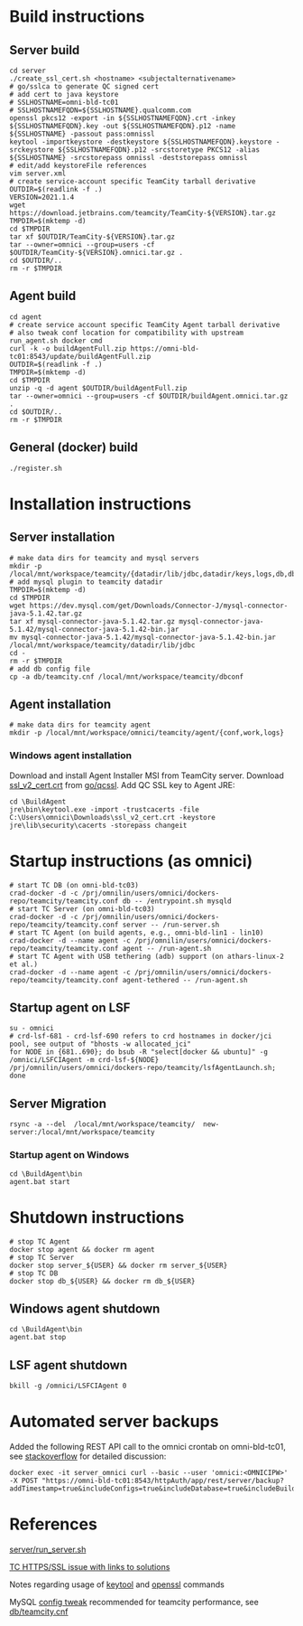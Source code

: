 # Build instructions
## Server build
    cd server
    ./create_ssl_cert.sh <hostname> <subjectalternativename>
    # go/sslca to generate QC signed cert
    # add cert to java keystore
    # SSLHOSTNAME=omni-bld-tc01
    # SSLHOSTNAMEFQDN=${SSLHOSTNAME}.qualcomm.com
    openssl pkcs12 -export -in ${SSLHOSTNAMEFQDN}.crt -inkey ${SSLHOSTNAMEFQDN}.key -out ${SSLHOSTNAMEFQDN}.p12 -name ${SSLHOSTNAME} -passout pass:omnissl
    keytool -importkeystore -destkeystore ${SSLHOSTNAMEFQDN}.keystore -srckeystore ${SSLHOSTNAMEFQDN}.p12 -srcstoretype PKCS12 -alias ${SSLHOSTNAME} -srcstorepass omnissl -deststorepass omnissl
    # edit/add keystoreFile references
    vim server.xml
    # create service-account specific TeamCity tarball derivative
    OUTDIR=$(readlink -f .)
    VERSION=2021.1.4
    wget https://download.jetbrains.com/teamcity/TeamCity-${VERSION}.tar.gz
    TMPDIR=$(mktemp -d)
    cd $TMPDIR
    tar xf $OUTDIR/TeamCity-${VERSION}.tar.gz
    tar --owner=omnici --group=users -cf $OUTDIR/TeamCity-${VERSION}.omnici.tar.gz .
    cd $OUTDIR/..
    rm -r $TMPDIR

## Agent build
    cd agent
    # create service account specific TeamCity Agent tarball derivative
    # also tweak conf location for compatibility with upstream run_agent.sh docker cmd
    curl -k -o buildAgentFull.zip https://omni-bld-tc01:8543/update/buildAgentFull.zip
    OUTDIR=$(readlink -f .)
    TMPDIR=$(mktemp -d)
    cd $TMPDIR
    unzip -q -d agent $OUTDIR/buildAgentFull.zip
    tar --owner=omnici --group=users -cf $OUTDIR/buildAgent.omnici.tar.gz .
    cd $OUTDIR/..
    rm -r $TMPDIR

## General (docker) build
    ./register.sh

# Installation instructions
## Server installation

    # make data dirs for teamcity and mysql servers
    mkdir -p /local/mnt/workspace/teamcity/{datadir/lib/jdbc,datadir/keys,logs,db,dbconf}
    # add mysql plugin to teamcity datadir
    TMPDIR=$(mktemp -d)
    cd $TMPDIR
    wget https://dev.mysql.com/get/Downloads/Connector-J/mysql-connector-java-5.1.42.tar.gz
    tar xf mysql-connector-java-5.1.42.tar.gz mysql-connector-java-5.1.42/mysql-connector-java-5.1.42-bin.jar
    mv mysql-connector-java-5.1.42/mysql-connector-java-5.1.42-bin.jar /local/mnt/workspace/teamcity/datadir/lib/jdbc
    cd -
    rm -r $TMPDIR
    # add db config file
    cp -a db/teamcity.cnf /local/mnt/workspace/teamcity/dbconf

## Agent installation

    # make data dirs for teamcity agent
    mkdir -p /local/mnt/workspace/omnici/teamcity/agent/{conf,work,logs}

### Windows agent installation

Download and install Agent Installer MSI from TeamCity server.
Download [ssl_v2_cert.crt](https://pki.qualcomm.com/ssl_v2_cert.crt) from [go/qcssl](http://go/qcssl).
Add QC SSL key to Agent JRE:

    cd \BuildAgent
    jre\bin\keytool.exe -import -trustcacerts -file C:\Users\omnici\Downloads\ssl_v2_cert.crt -keystore jre\lib\security\cacerts -storepass changeit

# Startup instructions (as omnici)

    # start TC DB (on omni-bld-tc03)
    crad-docker -d -c /prj/omnilin/users/omnici/dockers-repo/teamcity/teamcity.conf db -- /entrypoint.sh mysqld
    # start TC Server (on omni-bld-tc03)
    crad-docker -d -c /prj/omnilin/users/omnici/dockers-repo/teamcity/teamcity.conf server -- /run-server.sh
    # start TC Agent (on build agents, e.g., omni-bld-lin1 - lin10)
    crad-docker -d --name agent -c /prj/omnilin/users/omnici/dockers-repo/teamcity/teamcity.conf agent -- /run-agent.sh
    # start TC Agent with USB tethering (adb) support (on athars-linux-2 et al.)
    crad-docker -d --name agent -c /prj/omnilin/users/omnici/dockers-repo/teamcity/teamcity.conf agent-tethered -- /run-agent.sh

## Startup agent on LSF

    su - omnici
    # crd-lsf-681 - crd-lsf-690 refers to crd hostnames in docker/jci pool, see output of "bhosts -w allocated_jci"
    for NODE in {681..690}; do bsub -R "select[docker && ubuntu]" -g /omnici/LSFCIAgent -m crd-lsf-${NODE} /prj/omnilin/users/omnici/dockers-repo/teamcity/lsfAgentLaunch.sh; done

## Server Migration

    rsync -a --del  /local/mnt/workspace/teamcity/  new-server:/local/mnt/workspace/teamcity


### Startup agent on Windows

    cd \BuildAgent\bin
    agent.bat start

# Shutdown instructions

    # stop TC Agent
    docker stop agent && docker rm agent
    # stop TC Server
    docker stop server_${USER} && docker rm server_${USER}
    # stop TC DB
    docker stop db_${USER} && docker rm db_${USER}

## Windows agent shutdown

    cd \BuildAgent\bin
    agent.bat stop

## LSF agent shutdown

    bkill -g /omnici/LSFCIAgent 0

# Automated server backups
Added the following REST API call to the omnici crontab on omni-bld-tc01, see [stackoverflow](https://stackoverflow.com/questions/10548726/how-to-schedule-automatic-backups-in-teamcity) for detailed discussion:

    docker exec -it server_omnici curl --basic --user 'omnici:<OMNICIPW>' -X POST "https://omni-bld-tc01:8543/httpAuth/app/rest/server/backup?addTimestamp=true&includeConfigs=true&includeDatabase=true&includeBuildLogs=true&includePersonalChanges=true&fileName=TeamCity_Backup"


# References

[server/run_server.sh](https://github.com/JetBrains/teamcity-docker-server/blob/master/run-server.sh)

[TC HTTPS/SSL issue with links to solutions](https://youtrack.jetbrains.com/issue/TW-12976)

Notes regarding usage of [keytool](http://stackoverflow.com/a/8224863) and [openssl](https://superuser.com/a/724987) commands

MySQL [config tweak](https://confluence.jetbrains.com/display/TCD9/How+To...#HowTo...-innodb_flush_log_at_trx_commit) recommended for teamcity performance, see [db/teamcity.cnf](db/teamcity.cnf)
